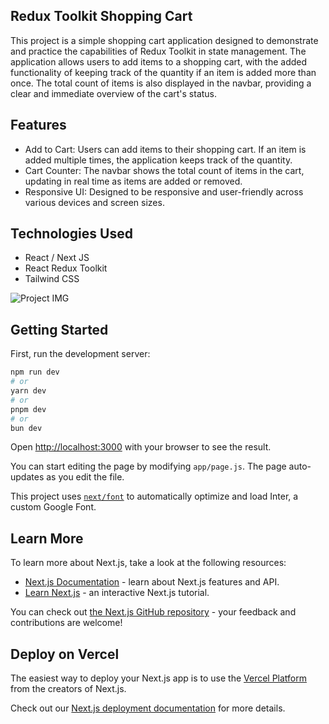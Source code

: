 ## Redux Toolkit Shopping Cart

This project is a simple shopping cart application designed to demonstrate and practice the capabilities of Redux Toolkit in state management. The application allows users to add items to a shopping cart, with the added functionality of keeping track of the quantity if an item is added more than once. The total count of items is also displayed in the navbar, providing a clear and immediate overview of the cart's status.

## Features 
- Add to Cart: Users can add items to their shopping cart. If an item is added multiple times, the application keeps track of the quantity.
- Cart Counter: The navbar shows the total count of items in the cart, updating in real time as items are added or removed.
- Responsive UI: Designed to be responsive and user-friendly across various devices and screen sizes.

## Technologies Used
- React / Next JS
- React Redux Toolkit
- Tailwind CSS

![Project IMG](https://i.imgur.com/kgKkhIq.png)

## Getting Started

First, run the development server:

```bash
npm run dev
# or
yarn dev
# or
pnpm dev
# or
bun dev
```

Open [http://localhost:3000](http://localhost:3000) with your browser to see the result.

You can start editing the page by modifying `app/page.js`. The page auto-updates as you edit the file.

This project uses [`next/font`](https://nextjs.org/docs/basic-features/font-optimization) to automatically optimize and load Inter, a custom Google Font.

## Learn More

To learn more about Next.js, take a look at the following resources:

- [Next.js Documentation](https://nextjs.org/docs) - learn about Next.js features and API.
- [Learn Next.js](https://nextjs.org/learn) - an interactive Next.js tutorial.

You can check out [the Next.js GitHub repository](https://github.com/vercel/next.js/) - your feedback and contributions are welcome!

## Deploy on Vercel

The easiest way to deploy your Next.js app is to use the [Vercel Platform](https://vercel.com/new?utm_medium=default-template&filter=next.js&utm_source=create-next-app&utm_campaign=create-next-app-readme) from the creators of Next.js.

Check out our [Next.js deployment documentation](https://nextjs.org/docs/deployment) for more details.
